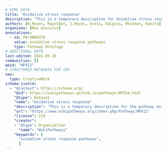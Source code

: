 ```yaml
---
# GPML DATA
title: "Oxidative stress response"
description: "This is a temporary description for Oxidative stress response"
authors: [N.Reyes, MaintBot, I.Reyes, Evelo, Ddigles, Mkutmon, Eweitz]
organisms: [Mus musculus]
annotations:
  - id: PW:0000378
    value: oxidative stress response pathways
    type: Pathway Ontology
# ADDITIONAL DATA
last-edited: 2021-05-16
communities: []
wpid: "WP412"
# STRUCTURED METADATA FOR SEO
seo:
  type: CreativeWork
schema-jsonld:
  - "@context": https://schema.org/
    "@id": https://wikipathways.github.io/pathways/WP554.html
    "@type": Dataset
    "name": "Oxidative stress response"
    "description": "This is a temporary description for the pathway entitled: Oxidative stress response"
    "url": "https://www.wikipathways.org/index.php/Pathway:WP412"
    "license": CC0
    "creator":
    - "@type": Organization
      "name": "WikiPathways"
    "keywords": [
      "oxidative stress response pathways",
      ]
---
```

